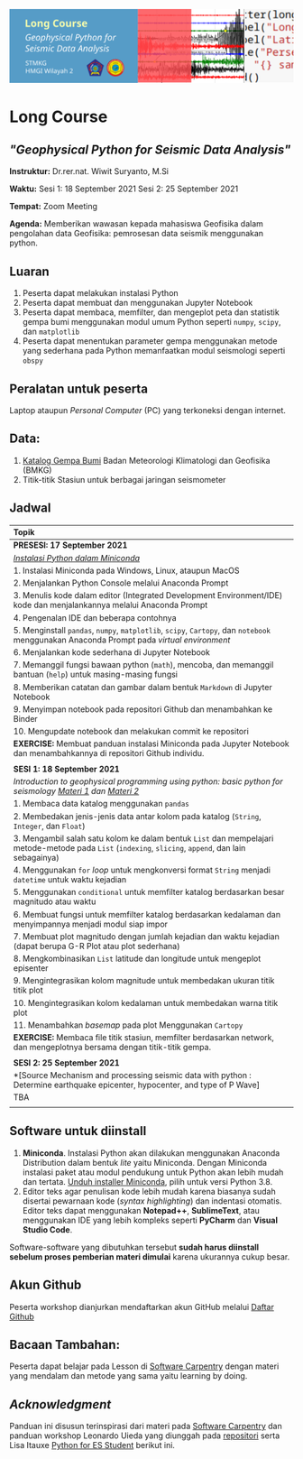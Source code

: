 ![header_image](./figures/longcourse_header_cropped_sm.png)
# Long Course
## *"Geophysical Python for Seismic Data Analysis"*

**Instruktur:**
Dr.rer.nat. Wiwit Suryanto, M.Si



**Waktu:**
Sesi 1: 18 September 2021
Sesi 2: 25 September 2021

**Tempat:**
Zoom Meeting

**Agenda:**
Memberikan wawasan kepada mahasiswa Geofisika dalam pengolahan data Geofisika: pemrosesan data seismik menggunakan python.

## Luaran
1. Peserta dapat melakukan instalasi Python
2. Peserta dapat membuat dan menggunakan Jupyter Notebook
3. Peserta dapat membaca, memfilter, dan mengeplot peta dan statistik gempa bumi menggunakan modul umum Python seperti `numpy`, `scipy`, dan `matplotlib`
4. Peserta dapat menentukan parameter gempa menggunakan metode yang sederhana pada Python memanfaatkan modul seismologi seperti `obspy`

## Peralatan untuk peserta
Laptop ataupun *Personal Computer* (PC) yang terkoneksi dengan internet.

## Data:
1. [Katalog Gempa Bumi](https://github.com/anangsahroni/geoscope-geohazard-workshop/blob/main/data/demo_data_BMKG_Mamuju.csv) Badan Meteorologi Klimatologi dan Geofisika (BMKG)
2. Titik-titik Stasiun untuk berbagai jaringan seismometer

## Jadwal
| **Topik** |
|:-----------|
| **PRESESI: 17 September 2021** |
| *[Instalasi Python dalam Miniconda](https://nbviewer.jupyter.org/github/anangsahroni/hmgi_longcourse_python/blob/main/0_Instalasi_Miniconda_dan_Modul.ipynb)* |
| 1. Instalasi Miniconda pada Windows, Linux, ataupun MacOS |
| 2. Menjalankan Python Console melalui Anaconda Prompt |
| 3. Menulis kode dalam editor (Integrated Development Environment/IDE) kode dan menjalankannya melalui Anaconda Prompt
| 4. Pengenalan IDE dan beberapa contohnya
| 5. Menginstall `pandas`, `numpy`, `matplotlib`, `scipy`, `Cartopy`, dan `notebook` menggunakan Anaconda Prompt pada *virtual environment* 
| 6. Menjalankan kode sederhana di Jupyter Notebook
| 7. Memanggil fungsi bawaan python (`math`), mencoba, dan memanggil bantuan (`help`) untuk masing-masing fungsi
| 8. Memberikan catatan dan gambar dalam bentuk `Markdown` di Jupyter Notebook
| 9. Menyimpan notebook pada repositori Github dan menambahkan ke Binder
| 10. Mengupdate notebook dan melakukan commit ke repositori
| **EXERCISE:** Membuat panduan instalasi Miniconda pada Jupyter Notebook dan menambahkannya di repositori Github individu. |
||
| **SESI 1: 18 September 2021** |
| *Introduction to geophysical programming using python: basic python for seismology [Materi 1](https://nbviewer.jupyter.org/github/anangsahroni/hmgi_longcourse_python/blob/main/1_Basic_Python_for_Seismology_1.ipynb) dan [Materi 2](https://nbviewer.jupyter.org/github/anangsahroni/hmgi_longcourse_python/blob/main/1_Basic_Python_for_Seismology_2.ipynb)*|
| 1. Membaca data katalog menggunakan `pandas` |
| 2. Membedakan jenis-jenis data antar kolom pada katalog (`String`, `Integer`, dan `Float`) |
| 3. Mengambil salah satu kolom ke dalam bentuk `List` dan mempelajari metode-metode pada `List` (`indexing`, `slicing`, `append`, dan lain sebagainya) |
| 4. Menggunakan `for` *loop* untuk mengkonversi format `String` menjadi `datetime` untuk waktu kejadian |
| 5. Menggunakan `conditional` untuk memfilter katalog berdasarkan besar magnitudo atau waktu |
| 6. Membuat fungsi untuk memfilter katalog berdasarkan kedalaman dan menyimpannya menjadi modul siap impor |
| 7. Membuat plot magnitudo dengan jumlah kejadian dan waktu kejadian (dapat berupa G-R Plot atau plot sederhana) |
| 8. Mengkombinasikan `List` latitude dan longitude untuk mengeplot episenter |
| 9. Mengintegrasikan kolom magnitude untuk membedakan ukuran titik titik plot |
| 10. Mengintegrasikan kolom kedalaman untuk membedakan warna titik plot |
| 11. Menambahkan *basemap* pada plot Menggunakan `Cartopy` |
| **EXERCISE:** Membaca file titik stasiun, memfilter berdasarkan network, dan mengeplotnya bersama dengan titik-titik gempa. |
||
| **SESI 2: 25 September 2021** |
| *[Source Mechanism and processing seismic data with python : Determine earthquake epicenter, hypocenter, and type of P Wave]|
| TBA |
||


## Software untuk diinstall
1. **Miniconda**. Instalasi Python akan dilakukan menggunakan Anaconda Distribution dalam bentuk *lite* yaitu Miniconda. Dengan Miniconda instalasi paket atau modul pendukung untuk Python akan lebih mudah dan tertata. [Unduh installer Miniconda](https://docs.conda.io/en/latest/miniconda.html), pilih untuk versi Python 3.8.
2. Editor teks agar penulisan kode lebih mudah karena biasanya sudah disertai pewarnaan kode  (*syntax highlighting*) dan indentasi otomatis. Editor teks dapat menggunakan **Notepad++**, **SublimeText**, atau menggunakan IDE yang lebih kompleks seperti **PyCharm** dan **Visual Studio Code**.

Software-software yang dibutuhkan tersebut **sudah harus diinstall sebelum proses pemberian materi dimulai** karena ukurannya cukup besar.

## Akun Github
Peserta workshop dianjurkan mendaftarkan akun GitHub melalui [Daftar Github](http://github.com)

## Bacaan Tambahan:
Peserta dapat belajar pada Lesson di [Software Carpentry](https://software-carpentry.org/lessons/) dengan materi yang mendalam dan metode yang sama yaitu learning by doing.

## *Acknowledgment*
Panduan ini disusun terinspirasi dari materi pada [Software Carpentry](https://software-carpentry.org/lessons/) dan panduan workshop Leonardo Uieda yang diunggah pada [repositori](https://github.com/leouieda/python-hawaii-2017) serta Lisa Itauxe [Python for ES Student](https://github.com/ltauxe/Python-for-Earth-Science-Students) berikut ini.

